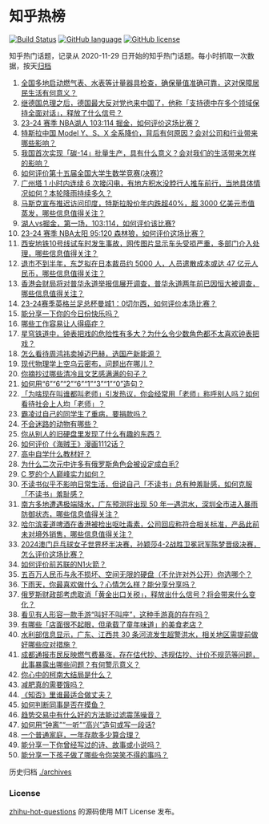 # 知乎热榜
[![Build Status](https://github.com/ToWeLong/zhihu-hot-questions/workflows/CI/badge.svg)](https://github.com/ToWeLong/zhihu-hot-questions/actions)
[![GitHub language](https://img.shields.io/badge/language-golang-orange.svg)](https://golang.org/)
[![GitHub license](https://img.shields.io/github/license/ToWeLong/zhihu-hot-questions)](https://github.com/ToWeLong/zhihu-hot-questions/blob/main/LICENSE)

知乎热门话题，记录从 2020-11-29 日开始的知乎热门话题。每小时抓取一次数据，按天[归档](./archives)

<!-- BEGIN -->

1. [全国多地启动燃气表、水表等计量器具检查，确保量值准确可靠，这对保障居民生活有何意义？](https://www.zhihu.com/question/653544346)
1. [继德国总理之后，德国最大反对党也来中国了，他称「支持德中在多个领域保持全面对话」，释放了什么信号？](https://www.zhihu.com/question/653234445)
1. [23-24 赛季 NBA湖人 103:114 掘金，如何评价这场比赛？](https://www.zhihu.com/question/653625389)
1. [特斯拉中国 Model Y、S、X 全系降价，背后有何原因？会对公司和行业带来哪些影响？](https://www.zhihu.com/question/653626765)
1. [我国首次实现「碳-14」批量生产，具有什么意义？会对我们的生活带来怎样的影响？](https://www.zhihu.com/question/653554156)
1. [如何评价第十五届全国大学生数学竞赛(决赛)?](https://www.zhihu.com/question/653532319)
1. [广州塔 1 小时内连续 6 次接闪电，有地方积水没脖行人推车前行，当地具体情况如何？本轮降雨持续多久？](https://www.zhihu.com/question/653629450)
1. [马斯克宣布推迟访问印度，特斯拉股价年内跌超40%，超 3000 亿美元市值蒸发，哪些信息值得关注？](https://www.zhihu.com/question/653566462)
1. [湖人vs掘金，第一场，103:114，如何评价该比赛?](https://www.zhihu.com/question/653632344)
1. [23-24 赛季 NBA太阳 95:120 森林狼，如何评价这场比赛？](https://www.zhihu.com/question/653588148)
1. [西安地铁10号线试车时发生事故，网传图片显示车头受损严重，多部门介入处理，哪些信息值得关注？](https://www.zhihu.com/question/653538681)
1. [退市不到半年，东芝拟在日本裁员约 5000 人，人员遣散成本或达 47 亿元人民币，哪些信息值得关注？](https://www.zhihu.com/question/653566470)
1. [香港会财局将对普华永道举报信展开调查，普华永道两年前已因恒大被调查，哪些信息值得关注？](https://www.zhihu.com/question/653538618)
1. [23-24赛季英格兰足总杯曼城1：0切尔西，如何评价本场比赛？](https://www.zhihu.com/question/653584106)
1. [能分享一下你的今日份快乐吗？](https://www.zhihu.com/question/653582637)
1. [哪些工作容易让人得癌症？](https://www.zhihu.com/question/653627915)
1. [星穹铁道中，钟表把戏的危险性有多大？为什么令少数角色都不太喜欢钟表把戏？](https://www.zhihu.com/question/653525401)
1. [怎么看待周鸿祎卖掉迈巴赫，选国产新能源？](https://www.zhihu.com/question/653426028)
1. [现代物理学上空乌云密布，问题出在哪儿？](https://www.zhihu.com/question/653524074)
1. [你摘抄过哪些清冷且文艺感满满的句子？](https://www.zhihu.com/question/653539927)
1. [如何用“6”“6”“2”“6”“1”“3”“1”“0”造句？](https://www.zhihu.com/question/653309725)
1. [「为啥现在叫谁都叫老师」引发热议，你会经常用「老师」称呼别人吗？如何看待社会上人均「老师」？](https://www.zhihu.com/question/653306609)
1. [霸凌过自己的同学生了重病，要捐款吗？](https://www.zhihu.com/question/653367148)
1. [不会迷路的动物有哪些？](https://www.zhihu.com/question/653614428)
1. [你从别人的旧硬盘里发现了什么有趣的东西？](https://www.zhihu.com/question/651339058)
1. [如何评价《海贼王》漫画1112话？](https://www.zhihu.com/question/653330276)
1. [高中自学什么教材好？](https://www.zhihu.com/question/648024608)
1. [为什么二次元中许多有俄罗斯角色会被设定成白毛?](https://www.zhihu.com/question/652461360)
1. [C 罗的个人巅峰实力如何？](https://www.zhihu.com/question/652544055)
1. [不读书似乎不影响日常生活，但说自己「不读书」总有种羞耻感，如何克服「不读书」羞耻感？](https://www.zhihu.com/question/653243911)
1. [南方多地遭遇极端降水，广东预测将出现 50 年一遇洪水，深圳全市进入暴雨防御状态，哪些信息值得关注？](https://www.zhihu.com/question/653582421)
1. [哈尔滨麦道啤酒在香港被检出呕吐毒素，公司回应称符合相关标准，产品此前未对境外销售，哪些信息值得关注？](https://www.zhihu.com/question/653468767)
1. [2024澳门乒乓球女子世界杯半决赛，孙颖莎4-2战胜卫冕冠军陈梦晋级决赛，怎么评价这场比赛？](https://www.zhihu.com/question/653575761)
1. [如何评价前苏联的N1火箭？](https://www.zhihu.com/question/25869462)
1. [五百万人民币与永不损坏、空间无限的硬盘（不允许对外公开）你选哪个？](https://www.zhihu.com/question/620584625)
1. [下雨天，你最喜欢做什么？心情怎么样？能分享分享吗？](https://www.zhihu.com/question/653576270)
1. [俄罗斯财政部考虑取消「黄金出口关税」，释放出什么信号？将会带来什么变化？](https://www.zhihu.com/question/653215095)
1. [看见有人形容一款手游“叫好不叫座”，这种手游真的存在吗？](https://www.zhihu.com/question/653523537)
1. [有哪些「店面很不起眼，但承载了童年味道」的美食老店？](https://www.zhihu.com/question/639792413)
1. [水利部信息显示，广东、江西共 30 条河流发生超警洪水，相关地区需提前做好哪些应对措施？](https://www.zhihu.com/question/653551830)
1. [成都通报市民反映燃气费暴涨，存在估代抄、违规估抄、计价不规范等问题，此事暴露出哪些问题？有何警示意义？](https://www.zhihu.com/question/653552835)
1. [你心中的柯南大结局是什么？](https://www.zhihu.com/question/342757186)
1. [减肥真的需要饿吗？](https://www.zhihu.com/question/647575142)
1. [《知否》里谁最适合做丈夫？](https://www.zhihu.com/question/431060193)
1. [如何判断同事是否在摸鱼？](https://www.zhihu.com/question/653539861)
1. [趋势交易中有什么好的方法能过滤震荡噪音？](https://www.zhihu.com/question/649431482)
1. [如何用“钟离”“一听”“高兴”造句或写一段话?](https://www.zhihu.com/question/653478710)
1. [一个普通家庭，一年存款多少算合理？](https://www.zhihu.com/question/305723555)
1. [能分享一下你曾经写过的诗、故事或小说吗？](https://www.zhihu.com/question/650792433)
1. [能分享一下孩子做了哪些令你哭笑不得的事吗？](https://www.zhihu.com/question/653576819)

<!-- END -->

历史归档 [./archives](./archives)


### License
[zhihu-hot-questions](https://github.com/towelong/zhihu-hot-questions) 的源码使用 MIT License 发布。